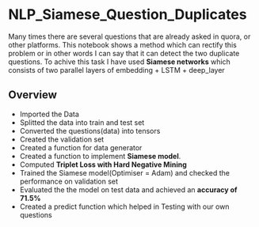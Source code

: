 # NLP_Siamese_Question_Duplicates

Many times there are several questions that are already asked in quora, or other platforms. This notebook shows a method which can rectify this problem or in other words I can say that it can detect the two duplicate questions. To achive this task I have used <strong>Siamese networks</strong> which consists of two parallel layers of embedding + LSTM + deep_layer


## Overview

- Imported the Data
- Splitted the data into train and test set
- Converted the questions(data) into tensors
- Created the validation set
- Created a function for data generator
- Created a function to implement <strong>Siamese model</strong>.
- Computed <strong>Triplet Loss with Hard Negative Mining</strong>
- Trained the Siamese model(Optimiser = Adam) and checked the performance on validation set 
- Evaluated the the model on test data and achieved an <strong>accuracy of 71.5%</strong>
- Created a predict function which helped in Testing with our own questions
